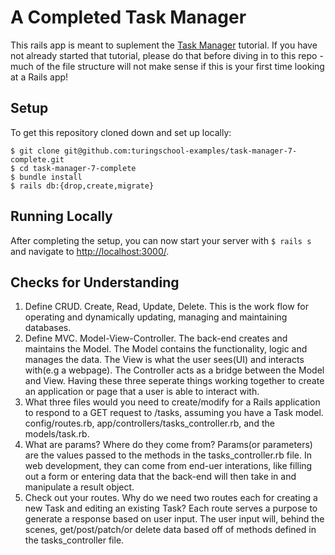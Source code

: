 # A Completed Task Manager

This rails app is meant to suplement the [Task Manager](https://github.com/turingschool-examples/task_manager_rails/blob/master/README.md) tutorial.  If you have not already started that tutorial, please do that before diving in to this repo - much of the file structure will not make sense if this is your first time looking at a Rails app!

## Setup

To get this repository cloned down and set up locally:

```
$ git clone git@github.com:turingschool-examples/task-manager-7-complete.git
$ cd task-manager-7-complete
$ bundle install
$ rails db:{drop,create,migrate}
```

## Running Locally

After completing the setup, you can now start your server with `$ rails s` and navigate to [http://localhost:3000/](http://localhost:3000/).

## Checks for Understanding
1. Define CRUD. Create, Read, Update, Delete.  This is the work flow for operating and dynamically updating, managing and maintaining databases.
2. Define MVC. Model-View-Controller. The back-end creates and maintains the Model. The Model contains the functionality, logic and manages the data. The View is what the user sees(UI) and interacts with(e.g a webpage). The Controller acts as a bridge between the Model and View.  Having these three seperate things working together to create an application or page that a user is able to interact with.
3. What three files would you need to create/modify for a Rails application to respond to a GET request to /tasks, assuming you have a Task model. config/routes.rb, app/controllers/tasks_controller.rb, and the models/task.rb.
4. What are params? Where do they come from? Params(or parameters) are the values passed to the methods in the tasks_controller.rb file.  In web development, they can come from end-uer interations, like filling out a form or entering data that the back-end will then take in and manipulate a result object.
5. Check out your routes. Why do we need two routes each for creating a new Task and editing an existing Task? Each route serves a purpose to generate a response based on user input. The user input will, behind the scenes, get/post/patch/or delete data based off of methods defined in the tasks_controller file.
